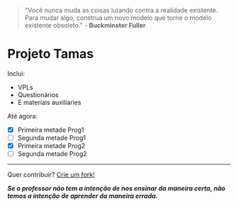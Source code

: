 > “Você nunca muda as coisas lutando contra a realidade existente. Para mudar algo, construa um novo modelo que torne o modelo existente obsoleto.” - **Buckminster Fuller**

# Projeto Tamas

Inclui:
- VPLs
- Questionários
- E materiais auxiliaries

Até agora:
- [x] Primeira metade Prog1 
- [ ] Segunda metade Prog1 
- [x] Primeira metade Prog2 
- [ ] Segunda metade Prog2 

---

Quer contribuir? [Crie um fork!](https://github.com/awayworth/projetotamas/fork)


***Se o professor não tem a intenção de nos ensinar da maneira certa, não temos a intenção de aprender da maneira errada.***
